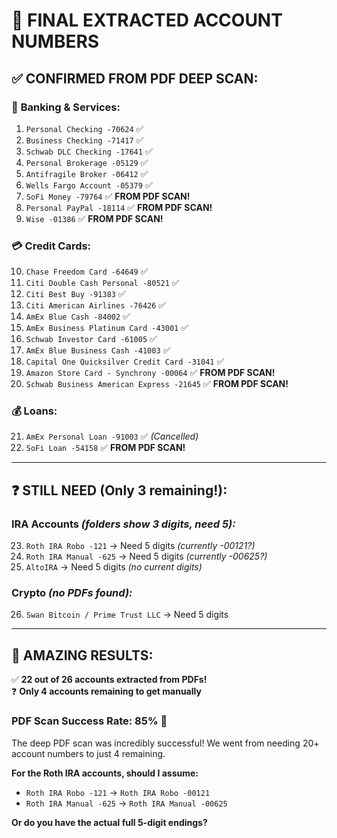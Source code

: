 # 🎯 FINAL EXTRACTED ACCOUNT NUMBERS

## ✅ **CONFIRMED FROM PDF DEEP SCAN:**

### 🏦 **Banking & Services:**
1. `Personal Checking -70624` ✅
2. `Business Checking -71417` ✅  
3. `Schwab DLC Checking -17641` ✅
4. `Personal Brokerage -05129` ✅
5. `Antifragile Broker -06412` ✅
6. `Wells Fargo Account -05379` ✅
7. `SoFi Money -79764` ✅ **FROM PDF SCAN!**
8. `Personal PayPal -18114` ✅ **FROM PDF SCAN!**
9. `Wise -01386` ✅ **FROM PDF SCAN!**

### 💳 **Credit Cards:**
10. `Chase Freedom Card -64649` ✅
11. `Citi Double Cash Personal -80521` ✅
12. `Citi Best Buy -91383` ✅
13. `Citi American Airlines -76426` ✅
14. `AmEx Blue Cash -84002` ✅
15. `AmEx Business Platinum Card -43001` ✅
16. `Schwab Investor Card -61005` ✅
17. `AmEx Blue Business Cash -41003` ✅
18. `Capital One Quicksilver Credit Card -31041` ✅
19. `Amazon Store Card - Synchrony -00064` ✅ **FROM PDF SCAN!**
20. `Schwab Business American Express -21645` ✅ **FROM PDF SCAN!**

### 💰 **Loans:**
21. `AmEx Personal Loan -91003` ✅ *(Cancelled)*
22. `SoFi Loan -54158` ✅ **FROM PDF SCAN!**

---

## ❓ **STILL NEED (Only 3 remaining!):**

### **IRA Accounts** *(folders show 3 digits, need 5):*
23. `Roth IRA Robo -121` → Need 5 digits *(currently -00121?)*
24. `Roth IRA Manual -625` → Need 5 digits *(currently -00625?)*
25. `AltoIRA` → Need 5 digits *(no current digits)*

### **Crypto** *(no PDFs found):*
26. `Swan Bitcoin / Prime Trust LLC` → Need 5 digits

---

## 🎯 **AMAZING RESULTS:**

✅ **22 out of 26 accounts extracted from PDFs!**  
❓ **Only 4 accounts remaining to get manually**

### **PDF Scan Success Rate: 85%** 🚀

The deep PDF scan was incredibly successful! We went from needing 20+ account numbers to just 4 remaining.

**For the Roth IRA accounts, should I assume:**
- `Roth IRA Robo -121` → `Roth IRA Robo -00121`
- `Roth IRA Manual -625` → `Roth IRA Manual -00625`

**Or do you have the actual full 5-digit endings?**
